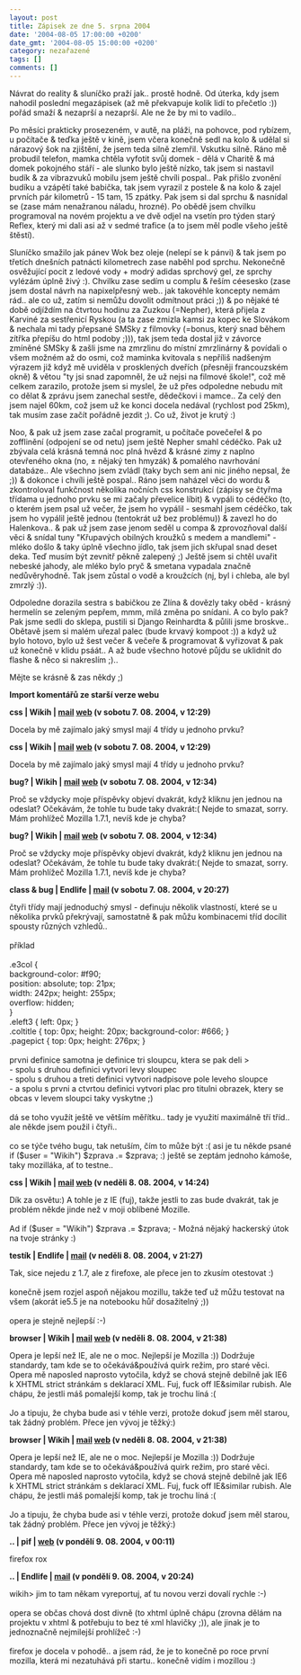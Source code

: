 ```yaml
---
layout: post
title: Zápisek ze dne 5. srpna 2004
date: '2004-08-05 17:00:00 +0200'
date_gmt: '2004-08-05 15:00:00 +0200'
category: nezařazené
tags: []
comments: []
---
```

<p>Návrat do reality &amp; sluníčko praží jak.. prostě hodně. Od úterka, kdy jsem nahodil poslední megazápisek  (až mě překvapuje kolik lidí to přečetlo :)) pořád smaží &amp; nezaprší a nezaprší. Ale ne že by mi to vadilo..</p>
<p>Po měsíci prakticky prosezeném, v autě, na pláži, na pohovce, pod rybízem, u počítače &amp; teďka ještě v kině,  jsem včera konečně sedl na kolo &amp; udělal si nárazový šok na zjištění, že jsem teda silně zlemřil. Vskutku silně.  Ráno mě probudil telefon, mamka chtěla vyfotit svůj domek - dělá v Charitě &amp; má domek pokojného stáří - ale  slunko bylo ještě nízko, tak jsem si nastavil budík &amp; za vibrazvuků mobilu jsem ještě chvíli pospal.. Pak přišlo  zvonění budíku a vzápětí také babička, tak jsem vyrazil z postele &amp; na kolo &amp; zajel prvních pár kilometrů -  15 tam, 15 zpátky. Pak jsem si dal sprchu &amp; nasnídal se (zase mám nenažranou náladu, hrozné). Po obědě jsem  chvilku programoval na novém projektu a ve dvě odjel na vsetín pro týden starý Reflex, který mi dali asi až v sedmé  trafice (a to jsem měl podle všeho ještě štěstí).</p>
<p>Sluníčko smažilo jak pánev Wok bez oleje (nelepí se k pánvi) &amp; tak jsem po třetích dnešních patnácti  kilometrech zase naběhl pod sprchu. Nekonečně  osvěžující pocit z ledové vody + modrý adidas sprchový gel, ze sprchy vylézám úplně živý :). Chvilku zase sedím  u complu &amp; řeším céesesko (zase jsem dostal návrh na napixelpřesný web.. jak takovéhle koncepty nemám rád..  ale co už, zatím si nemůžu dovolit odmítnout práci ;)) &amp; po nějaké té době odjíždím na čtvrtou hodinu za  Zuzkou (=Nepher), která přijela z Karviné za sestřenicí Ryskou (a ta zase zmizla kamsi za kopec ke Slovákom  &amp; nechala mi tady přepsané SMSky z filmovky (=bonus, který snad během zítřka přepíšu do html podoby ;))),  tak jsem teda dostal již v závorce zmíněné SMSky &amp; zašli jsme na zmrzlinu do místní zmrzlinárny &amp; povídali  o všem možném až do osmi, což maminka kvitovala s nepříliš nadšeným výrazem již když mě uviděla v prosklených dveřích  (přesněji francouzském okně) &amp; větou &quot;ty jsi snad zapomněl, že už nejsi na filmové škole!&quot;, což  mě celkem zarazilo, protože jsem si myslel, že už přes odpoledne nebudu mít co dělat &amp; zprávu jsem zanechal  sestře, dědečkovi i mamce.. Za celý den jsem najel 60km, což jsem už ke konci docela nedával (rychlost pod 25km), tak musím zase  začít pořádně jezdit ;). Co už, život je krutý :)</p>
<p>Noo, &amp; pak už jsem zase začal programit, u počítače povečeřel &amp; po zofflinění (odpojení se od netu)  jsem ještě Nepher smahl cédéčko. Pak už zbývala celá krásná temná noc plná hvězd &amp; krásné zimy z naplno otevřeného  okna (no, &plusmn; nějaký ten hmyzák) &amp; pomalého navrhování databáze.. Ale všechno jsem zvládl (taky bych  sem ani nic jiného nepsal, že ;)) &amp; dokonce i chvíli ještě pospal.. Ráno jsem naházel věci do wordu &amp;  zkontroloval funkčnost několika nočních css konstrukcí (zápisy se čtyřma třídama u jednoho prvku se mi začaly  převelice líbit) &amp; vypáli to cédéčko (to, o kterém jsem psal už večer, že jsem ho vypálil - sesmahl jsem  cédéčko, tak jsem ho vypálil ještě jednou (tentokrát už bez problému)) &amp; zavezl ho do Halenkova.. &amp; pak už  jsem zase jenom seděl u compa &amp; zprovozňoval další věci &amp; snídal tuny &quot;Křupavých obilných  kroužků s medem a mandlemi&quot; - mléko došlo &amp; taky úplně všechno jídlo, tak jsem jich skřupal snad deset  deka. Teď musím být zevnitř pěkně zalepený ;) Ještě jsem si chtěl uvařit nebeské jahody, ale mléko bylo pryč &amp;  smetana vypadala značně nedůvěryhodně. Tak jsem zůstal o vodě a kroužcích (nj, byl i chleba, ale byl zmrzlý :)).</p>
<p>Odpoledne dorazila sestra s babičkou ze Zlína &amp; dovězly taky oběd - krásný hermelín se zeleným pepřem, mmm,  milá změna po snídani. A co bylo pak? Pak jsme sedli do sklepa, pustili si Django Reinhardta &amp; půlili jsme  broskve.. Obětavě jsem si malém uřezal palec (bude krvavý kompoot :)) a když už bylo hotovo, bylo už šest večer  &amp; večeře &amp; programovat &amp; vyřizovat &amp; pak už konečně v klidu psáát.. A až bude všechno hotové půjdu  se uklidnit do flashe &amp; něco si nakreslím ;)..</p>
<p>Mějte se krásně &amp; zas někdy ;)</p>
<div class="import-komentaru">
<p><strong>Import komentářů ze starší verze webu</strong></p>
<div class="comment">
<p style="font-weight:bold"><span class="compredmet">css</span> | <span class="comname">Wikih</span> |  <a href="mailto:ondrejmaca@centrum.cz">mail</a>  <a href="http://ondrejmaca.wz.cz">web</a> (v&nbsp;sobotu&nbsp;7.&nbsp;08.&nbsp;2004,&nbsp;v&nbsp;12:29)</p>
<p>Docela by mě zajímalo jaký smysl mají 4 třídy u jednoho prvku? </p>
</div>
<div class="comment">
<p style="font-weight:bold"><span class="compredmet">css</span> | <span class="comname">Wikih</span> |  <a href="mailto:ondrejmaca@centrum.cz">mail</a>  <a href="http://ondrejmaca.wz.cz">web</a> (v&nbsp;sobotu&nbsp;7.&nbsp;08.&nbsp;2004,&nbsp;v&nbsp;12:29)</p>
<p>Docela by mě zajímalo jaký smysl mají 4 třídy u jednoho prvku? </p>
</div>
<div class="comment">
<p style="font-weight:bold"><span class="compredmet">bug?</span> | <span class="comname">Wikih</span> |  <a href="mailto:ondrejmaca@centrum.cz">mail</a>  <a href="http://ondrejmaca.wz.cz">web</a> (v&nbsp;sobotu&nbsp;7.&nbsp;08.&nbsp;2004,&nbsp;v&nbsp;12:34)</p>
<p>Proč se vždycky moje příspěvky objeví dvakrát, když kliknu jen jednou na odeslat? Očekávám, že tohle tu bude taky dvakrát:( Nejde to smazat, sorry. Mám prohlížeč Mozilla 1.7.1, nevíš kde je chyba? </p>
</div>
<div class="comment">
<p style="font-weight:bold"><span class="compredmet">bug?</span> | <span class="comname">Wikih</span> |  <a href="mailto:ondrejmaca@centrum.cz">mail</a>  <a href="http://ondrejmaca.wz.cz">web</a> (v&nbsp;sobotu&nbsp;7.&nbsp;08.&nbsp;2004,&nbsp;v&nbsp;12:34)</p>
<p>Proč se vždycky moje příspěvky objeví dvakrát, když kliknu jen jednou na odeslat? Očekávám, že tohle tu bude taky dvakrát:( Nejde to smazat, sorry. Mám prohlížeč Mozilla 1.7.1, nevíš kde je chyba? </p>
</div>
<div class="comment">
<p style="font-weight:bold"><span class="compredmet">class &amp; bug</span> | <span class="comname">Endlife</span> |  <a href="mailto:jan.martinek@post.cz">mail</a> (v&nbsp;sobotu&nbsp;7.&nbsp;08.&nbsp;2004,&nbsp;v&nbsp;20:27)</p>
<p>čtyři třídy mají jednoduchý smysl - definuju několik vlastností, které se u několika prvků překrývají, samostatně &amp; pak můžu kombinacemi tříd docílit spousty různých vzhledů.. <br>  <br> příklad <br>  <br> .e3col { <br> background-color: #f90; <br> position: absolute; top: 21px; <br> width: 242px; height: 255px; <br> overflow: hidden; <br> } <br> .eleft3 { left: 0px; } <br> .coltitle { top: 0px; height: 20px; background-color: #666; } <br> .pagepict { top: 0px; height: 276px; } <br>  <br> prvni definice samotna je definice tri sloupcu, ktera se pak deli &gt; <br> - spolu s druhou definici vytvori levy sloupec <br> - spolu s druhou a treti definici vytvori nadpisove pole leveho sloupce <br> - a spolu s prvni a ctvrtou definici vytvori plac pro titulni obrazek, ktery se obcas v levem sloupci taky vyskytne ;) <br>  <br> dá se toho využít ještě ve větším měřítku.. tady je využití maximálně tří tříd.. ale někde jsem použil i čtyři.. <br>  <br> co se týče tvého bugu, tak netuším, čím to může být :( asi je tu někde psané <br> if ($user = &quot;Wikih&quot;) $zprava .= $zprava; :) ještě se zeptám jednoho kámoše, taky mozilláka, ať to testne.. </p>
</div>
<div class="comment">
<p style="font-weight:bold"><span class="compredmet">css</span> | <span class="comname">Wikih</span> |  <a href="mailto:ondrejmaca@centrum.cz">mail</a>  <a href="http://ondrejmaca.wz.cz">web</a> (v&nbsp;neděli&nbsp;8.&nbsp;08.&nbsp;2004,&nbsp;v&nbsp;14:24)</p>
<p>Dík za osvětu:) A tohle je z IE (fuj), takže jestli to zas bude dvakrát, tak je problém někde jinde než v moji oblíbené Mozille. <br>  <br> Ad if ($user = &quot;Wikih&quot;) $zprava .= $zprava; - Možná nějaký hackerský útok na tvoje stránky :) </p>
</div>
<div class="comment">
<p style="font-weight:bold"><span class="compredmet">testík</span> | <span class="comname">Endlife</span> |  <a href="mailto:jan.martinek@post.cz">mail</a> (v&nbsp;neděli&nbsp;8.&nbsp;08.&nbsp;2004,&nbsp;v&nbsp;21:27)</p>
<p>Tak, sice nejedu z 1.7, ale z firefoxe, ale přece jen to zkusím otestovat :) <br>  <br> konečně jsem rozjel aspoň nějakou mozillu, takže teď už můžu testovat na všem (akorát ie5.5 je na notebooku hůř dosažitelný ;)) <br>  <br> opera je stejně nejlepší :-) </p>
</div>
<div class="comment">
<p style="font-weight:bold"><span class="compredmet">browser</span> | <span class="comname">Wikih</span> |  <a href="mailto:ondrejmaca@centrum.cz">mail</a>  <a href="http://ondrejmaca.wz.cz">web</a> (v&nbsp;neděli&nbsp;8.&nbsp;08.&nbsp;2004,&nbsp;v&nbsp;21:38)</p>
<p>Opera je lepší než IE, ale ne o moc. Nejlepší je Mozilla :)) Dodržuje standardy, tam kde se to očekává&amp;používá quirk režim, pro staré věci. Opera mě naposled naprosto vytočila, když se chová stejně debilně jak IE6 k XHTML strict stránkám s deklarací XML. Fuj, fuck off IE&amp;similar rubish. Ale chápu, že jestli máš pomalejší komp, tak je trochu líná :( <br>  <br> Jo a tipuju, že chyba bude asi v téhle verzi, protože dokuď jsem měl starou, tak žádný problém. Přece jen vývoj je těžký:) </p>
</div>
<div class="comment">
<p style="font-weight:bold"><span class="compredmet">browser</span> | <span class="comname">Wikih</span> |  <a href="mailto:ondrejmaca@centrum.cz">mail</a>  <a href="http://ondrejmaca.wz.cz">web</a> (v&nbsp;neděli&nbsp;8.&nbsp;08.&nbsp;2004,&nbsp;v&nbsp;21:38)</p>
<p>Opera je lepší než IE, ale ne o moc. Nejlepší je Mozilla :)) Dodržuje standardy, tam kde se to očekává&amp;používá quirk režim, pro staré věci. Opera mě naposled naprosto vytočila, když se chová stejně debilně jak IE6 k XHTML strict stránkám s deklarací XML. Fuj, fuck off IE&amp;similar rubish. Ale chápu, že jestli máš pomalejší komp, tak je trochu líná :( <br>  <br> Jo a tipuju, že chyba bude asi v téhle verzi, protože dokuď jsem měl starou, tak žádný problém. Přece jen vývoj je těžký:) </p>
</div>
<div class="comment">
<p style="font-weight:bold"><span class="compredmet">..</span> | <span class="comname">pif</span> |  <a href="http://www.pifik.com">web</a> (v&nbsp;pondělí&nbsp;9.&nbsp;08.&nbsp;2004,&nbsp;v&nbsp;00:11)</p>
<p>firefox rox </p>
</div>
<div class="comment">
<p style="font-weight:bold"><span class="compredmet">..</span> | <span class="comname">Endlife</span> |  <a href="mailto:jan.martinek@post.cz">mail</a> (v&nbsp;pondělí&nbsp;9.&nbsp;08.&nbsp;2004,&nbsp;v&nbsp;20:24)</p>
<p><span class=oranz>wikih&gt;</span> jim to tam někam vyreportuj, ať tu novou verzi dovalí rychle :-) <br>  <br> opera se občas chová dost divně (to xhtml úplně chápu (zrovna dělám na projektu v xhtml &amp; potřebuju to bez té xml hlavičky ;)), ale jinak je to jednoznačně nejmilejší prohlížeč :-) <br>  <br> firefox je docela v pohodě.. a jsem rád, že je to konečně po roce první mozilla, která mi nezatuhává při startu.. konečně vidím i mozillou :) </p>
</div>
</div>

